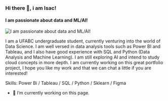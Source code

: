 ### Hi there 👋, i am Isac!
#### I am passionate about data and ML/AI!
![I am passionate about data and ML/AI!](https://arturssmirnovs.github.io/github-profile-readme-generator/images/banner.png)

I am a UFABC undergraduate student, currently venturing into the world of Data Science. I am well versed in data analysis tools such as Power BI and Tableau, and I also have good experience with SQL and Python (Data Analysis and Machine Learning). I am still exploring AI and intend to study cloud concepts in more depth. I am currently working on this great portfolio project, I hope you like my work and that we can chat a little if you are interested!

Skills: Power Bi / Tableau / SQL / Python / Sklearn / Figma

- 🔭 I’m currently working on this page. 




